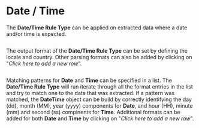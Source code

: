 # Date / Time

The **Date/Time Rule Type** can be applied on extracted data where a date and/or time is expected.

<figure><img src="../.gitbook/assets/image (116).png" alt=""><figcaption></figcaption></figure>

The output format of the **Date/Time Rule Type** can be set by defining the locale and country. Other parsing formats can also be added by clicking on "_Click here to add a new row_".

<figure><img src="../.gitbook/assets/image (88) (2).png" alt=""><figcaption></figcaption></figure>

Matching patterns for **Date** and **Time** can be specified in a list. The **Date/Time Rule Type** will run iterate through all the format entries in the list and try to match one to the data that was extracted. If a pattern was matched, the **DateTime** object can be build by correctly identifying the day (dd), month (MM), year (yyyy) components for **Date**, and hour (HH), minute (mm) and second (ss) compinents for **Time**. Additional formats can be added for both **Date** and **Time** by clicking on "_Click here to add a new row_".

<figure><img src="../.gitbook/assets/image (115).png" alt=""><figcaption></figcaption></figure>
